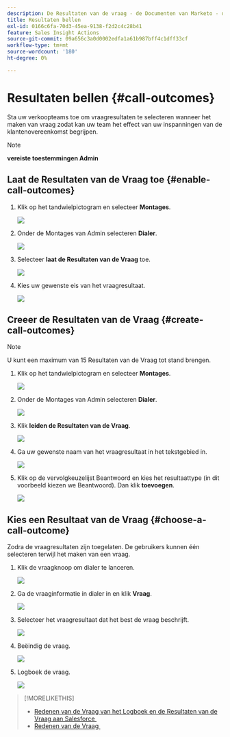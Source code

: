 ```yaml
---
description: De Resultaten van de vraag - de Documenten van Marketo - de Documentatie van het Product
title: Resultaten bellen
exl-id: 0166c6fa-70d3-45ea-9138-f2d2c4c28b41
feature: Sales Insight Actions
source-git-commit: 09a656c3a0d0002edfa1a61b987bff4c1dff33cf
workflow-type: tm+mt
source-wordcount: '180'
ht-degree: 0%

---
```


# Resultaten bellen {#call-outcomes}

Sta uw verkoopteams toe om vraagresultaten te selecteren wanneer het maken van vraag zodat kan uw team het effect van uw inspanningen van de klantenovereenkomst begrijpen.

>[!NOTE]
>
>**vereiste toestemmingen Admin**

## Laat de Resultaten van de Vraag toe {#enable-call-outcomes}

1. Klik op het tandwielpictogram en selecteer **Montages**.

   ![](assets/call-outcomes-1.png)

1. Onder de Montages van Admin selecteren **Dialer**.

   ![](assets/call-outcomes-2.png)

1. Selecteer **laat de Resultaten van de Vraag** toe.

   ![](assets/call-outcomes-3.png)

1. Kies uw gewenste eis van het vraagresultaat.

   ![](assets/call-outcomes-4.png)

## Creeer de Resultaten van de Vraag {#create-call-outcomes}

>[!NOTE]
>
>U kunt een maximum van 15 Resultaten van de Vraag tot stand brengen.

1. Klik op het tandwielpictogram en selecteer **Montages**.

   ![](assets/call-outcomes-5.png)

1. Onder de Montages van Admin selecteren **Dialer**.

   ![](assets/call-outcomes-6.png)

1. Klik **leiden de Resultaten van de Vraag**.

   ![](assets/call-outcomes-7.png)

1. Ga uw gewenste naam van het vraagresultaat in het tekstgebied in.

   ![](assets/call-outcomes-8.png)

1. Klik op de vervolgkeuzelijst Beantwoord en kies het resultaattype (in dit voorbeeld kiezen we Beantwoord). Dan klik **toevoegen**.

   ![](assets/call-outcomes-9.png)

## Kies een Resultaat van de Vraag {#choose-a-call-outcome}

Zodra de vraagresultaten zijn toegelaten. De gebruikers kunnen één selecteren terwijl het maken van een vraag.

1. Klik de vraagknoop om dialer te lanceren.

   ![](assets/call-outcomes-10.png)

1. Ga de vraaginformatie in dialer in en klik **Vraag**.

   ![](assets/call-outcomes-11.png)

1. Selecteer het vraagresultaat dat het best de vraag beschrijft.

   ![](assets/call-outcomes-12.png)

1. Beëindig de vraag.

   ![](assets/call-outcomes-13.png)

1. Logboek de vraag.

   ![](assets/call-outcomes-14.png)

>[!MORELIKETHIS]
>
>* [&#x200B; Redenen van de Vraag van het Logboek en de Resultaten van de Vraag aan Salesforce &#x200B;](/help/marketo/product-docs/marketo-sales-insight/actions/phone/log-call-reasons-and-call-outcomes-to-salesforce.md)
>* [&#x200B; Redenen van de Vraag &#x200B;](/help/marketo/product-docs/marketo-sales-insight/actions/phone/call-reasons.md)
